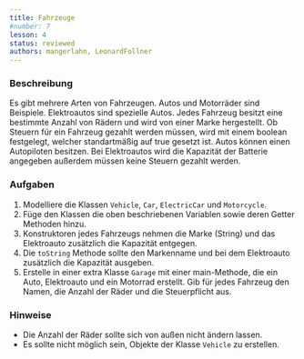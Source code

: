 ```yaml
---
title: Fahrzeuge
#number: 7
lesson: 4
status: reviewed
authors: mangerlahn, LeonardFollner
---
```


### Beschreibung
Es gibt mehrere Arten von Fahrzeugen. Autos und Motorräder sind Beispiele. Elektroautos sind spezielle Autos.
Jedes Fahrzeug besitzt eine bestimmte Anzahl von Rädern und wird von einer Marke hergestellt. Ob Steuern für ein Fahrzeug gezahlt werden müssen, wird mit einem boolean festgelegt, welcher standartmäßig auf true gesetzt ist. Autos können einen Autopiloten besitzen. Bei Elektroautos wird die Kapazität der Batterie angegeben außerdem müssen keine Steuern gezahlt werden.

### Aufgaben
1. Modelliere die Klassen `Vehicle`, `Car`, `ElectricCar` und `Motorcycle`.
2. Füge den Klassen die oben beschriebenen Variablen sowie deren Getter Methoden hinzu.
3. Konstruktoren jedes Fahrzeugs nehmen die Marke (String) und das Elektroauto zusätzlich die Kapazität entgegen.
4. Die `toString` Methode sollte den Markenname und bei dem Elektroauto zusätzlich die Kapazität ausgeben.
5. Erstelle in einer extra Klasse `Garage` mit einer main-Methode, die ein Auto, Elektroauto und ein Motorrad erstellt. Gib für jedes Fahrzeug den Namen, die Anzahl der Räder und die Steuerpflicht aus.

### Hinweise
- Die Anzahl der Räder sollte sich von außen nicht ändern lassen.
- Es sollte nicht möglich sein, Objekte der Klasse `Vehicle` zu erstellen.